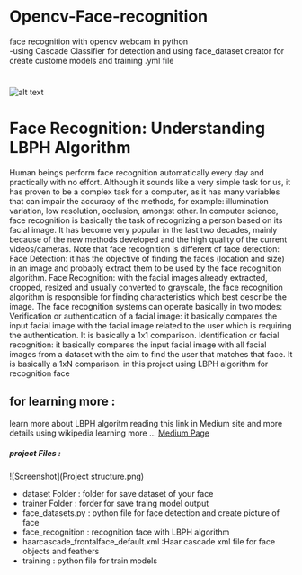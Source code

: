 # Opencv-Face-recognition 
face recognition with opencv webcam in python  
-using Cascade Classifier for detection and using face_dataset creator for create custome models and training .yml file
#

![alt text](https://cdn-images-1.medium.com/max/1600/1*wb6dl0oibAdMa8rlnPlUzQ.jpeg)
#
#
# Face Recognition: Understanding LBPH Algorithm
Human beings perform face recognition automatically every day and practically with no effort.
Although it sounds like a very simple task for us, it has proven to be a complex task for a computer, as it has many variables that can impair the accuracy of the methods, for example: illumination variation, low resolution, occlusion, amongst other.
In computer science, face recognition is basically the task of recognizing a person based on its facial image. It has become very popular in the last two decades, mainly because of the new methods developed and the high quality of the current videos/cameras.
Note that face recognition is different of face detection:
Face Detection: it has the objective of finding the faces (location and size) in an image and probably extract them to be used by the face recognition algorithm.
Face Recognition: with the facial images already extracted, cropped, resized and usually converted to grayscale, the face recognition algorithm is responsible for finding characteristics which best describe the image.
The face recognition systems can operate basically in two modes:
Verification or authentication of a facial image: it basically compares the input facial image with the facial image related to the user which is requiring the authentication. It is basically a 1x1 comparison.
Identification or facial recognition: it basically compares the input facial image with all facial images from a dataset with the aim to find the user that matches that face. It is basically a 1xN comparison.
in this project using LBPH algorithm for recognition face 
## for learning more : 
learn more about LBPH algoritm reading this link in Medium site and more details using wikipedia 
learning more ...  [Medium Page](https://towardsdatascience.com/face-recognition-how-lbph-works-90ec258c3d6b)

##### project Files : 
![Screenshot](Project structure.png)
 * dataset Folder : folder for save dataset of your face 
 * trainer Folder : forder for save traing model output 
 * face_datasets.py : python file for face detection and create picture of face 
 * face_recognition : recognition face with LBPH algorithm 
 * haarcascade_frontalface_default.xml :Haar cascade xml file for face objects and feathers 
 * training : python file for train models 

